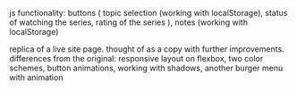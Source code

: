 js functionality: 
  buttons (
    topic selection (working with localStorage), 
    status of watching the series, 
    rating of the series
  ), 
  notes (working with localStorage)

replica of a live site page. thought of as a copy with further improvements. 
differences from the original: 
  responsive layout on flexbox, 
  two color schemes, 
  button animations, 
  working with shadows, 
  another burger menu with animation


